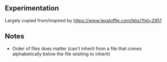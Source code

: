 ## Experimentation
Largely copied from/inspired by https://www.lexaloffle.com/bbs/?tid=2951

## Notes
- Order of files does matter (can't inherit from a file that comes alphabetically below the file wishing to inherit)
